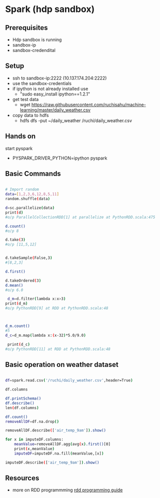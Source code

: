 # Spark (hdp sandbox)

## Prerequisites 

* Hdp sandbox is running
* sandbox-ip 
* sandbox-credendital

## Setup

* ssh to sandbox-ip:2222 (10.137.174.204:2222)
* use the sandbox-credentials
* if ipython is not already installed use 
   *  "sudo easy_install ipython==1.2.1"
* get test data 
   * wget https://raw.githubusercontent.com/ruchisahu/machine-learning/master/daily_weather.csv
* copy data to hdfs 
   * hdfs dfs -put ~/daily_weather /ruchi/daily_weather.csv


## Hands on 
start pyspark 

* PYSPARK_DRIVER_PYTHON=ipython pyspark

## Basic Commands



```bash

# Import random
data=[1,2,3,6,12,8,5,11]
random.shuffle(data)

d=sc.parallelize(data)
print(d)
#o/p ParallelCollectionRDD[1] at parallelize at PythonRDD.scala:475

d.count()
#o/p 8

d.take(3)
#o/p [11,5,12]


d.takeSample(False,3)
#[8,2,3]

d.first()

d.takeOrdered(3)
d.mean()
#o/p 6.0

 d_m=d.filter(lambda x:x>3)
print(d_m)
#o/p PythonRDD[9] at RDD at PythonRDD.scala:48



d_m.count()
#5
d_c=d_m.map(lambda x:(x-32)*5.0/9.0)

 print(d_c)
#o/p PythonRDD[11] at RDD at PythonRDD.scala:48
```

## Basic operation on weather dataset

```bash

df=spark.read.csv('/ruchi/daily_weather.csv',header=True)

df.columns

df.printSchema()
df.describe()
len(df.columns)

df.count()
removeAllDF=df.na.drop()

removeAllDF.describe(['air_temp_9am']).show()

for x in imputeDF.columns:
    meanValue=removeAllDF.agg(avg(x).first()[0]
    print(x,meanValue)
    imputeDF=imputeDF.na.fill(meanValue,[x])

imputeDF.describe(['air_temp_9am']).show()

```

## Resources 

* more on RDD programmming [rdd programming guide](https://spark.apache.org/docs/latest/rdd-programming-guide.html)

 
